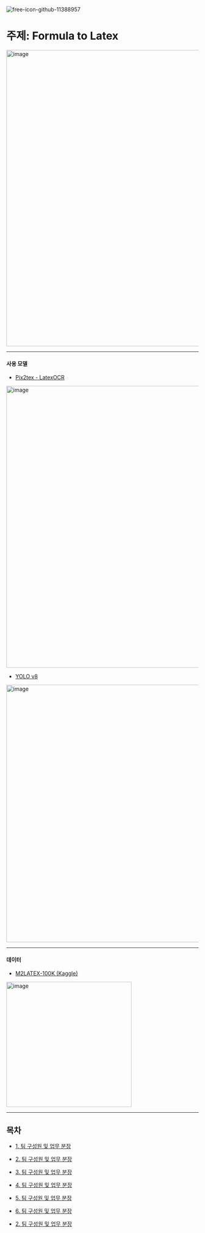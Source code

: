 ![free-icon-github-11388957](https://github.com/X-AI-eXtension-Artificial-Intelligence/4th-ADV-SESSION/assets/100743813/dd20e8b9-8f4b-4efc-9d85-4f97ae2def23)


# 주제: Formula to Latex

<img width="777" alt="image" src="https://github.com/X-AI-eXtension-Artificial-Intelligence/4th-ADV-SESSION/assets/100743813/6b9801e8-26a6-4c37-a7a0-091be7549da3">

---

#### 사용 모델
* [Pix2tex - LatexOCR](https://github.com/lukas-blecher/LaTeX-OCR)
  
<img width="739" alt="image" src="https://github.com/X-AI-eXtension-Artificial-Intelligence/4th-ADV-SESSION/assets/100743813/9fc02872-52be-4603-b2ef-20c01638ffd3">


* [YOLO v8](https://github.com/HumanSignal/labelImg)
  
<img width="675" alt="image" src="https://github.com/X-AI-eXtension-Artificial-Intelligence/4th-ADV-SESSION/assets/100743813/7ebe9c83-3b50-4b7a-ade5-b668caea90bb">

---

#### 데이터
* [M2LATEX-100K (Kaggle)](https://www.kaggle.com/datasets/shahrukhkhan/im2latex100k)
  
<img width="328" alt="image" src="https://github.com/X-AI-eXtension-Artificial-Intelligence/4th-ADV-SESSION/assets/100743813/56e1f406-2666-4b60-a017-4decd0627eb4">



---

## 목차

- [1. 팀 구성원 및 업무 분장](#팀-구성원-및-업무-분장)

- [2. 팀 구성원 및 업무 분장](#팀-구성원-및-업무-분장)

- [3. 팀 구성원 및 업무 분장](#팀-구성원-및-업무-분장)

- [4. 팀 구성원 및 업무 분장](#팀-구성원-및-업무-분장)

- [5. 팀 구성원 및 업무 분장](#팀-구성원-및-업무-분장)

- [6. 팀 구성원 및 업무 분장](#팀-구성원-및-업무-분장)

- [2. 팀 구성원 및 업무 분장](#팀-구성원-및-업무-분장)
